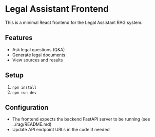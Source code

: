 # Legal Assistant Frontend

This is a minimal React frontend for the Legal Assistant RAG system.

## Features
- Ask legal questions (Q&A)
- Generate legal documents
- View sources and results

## Setup
1. `npm install`
2. `npm run dev`

## Configuration
- The frontend expects the backend FastAPI server to be running (see ../rag/README.md)
- Update API endpoint URLs in the code if needed 